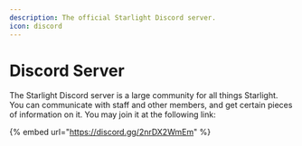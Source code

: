 ```yaml
---
description: The official Starlight Discord server.
icon: discord
---
```


# Discord Server

The Starlight Discord server is a large community for all things Starlight. You can communicate with staff and other members, and get certain pieces of information on it. You may join it at the following link:



{% embed url="https://discord.gg/2nrDX2WmEm" %}
